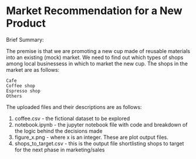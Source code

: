 # Market Recommendation for a New Product
Brief Summary:

The premise is that we are promoting a new cup made of reusable materials into an existing (mock) market. We need to find out which types of shops among local businessess in which to market the new cup. The shops in the market are as follows:

    Cafe
    Coffee shop
    Espresso shop
    Others

The uploaded files and their descriptions are as follows:
1. coffee.csv - the fictional dataset to be explored
2. notebook.ipynb - the jupyter notebook file with code and breakdown of the logic behind the decisions made
3. figure_x.png - where x is an integer. These are plot output files.
4. shops_to_target.csv - this is the output file shortlisting shops to target for the next phase in marketing/sales
